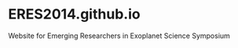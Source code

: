 ERES2014.github.io
==================

Website for Emerging Researchers in Exoplanet Science Symposium
